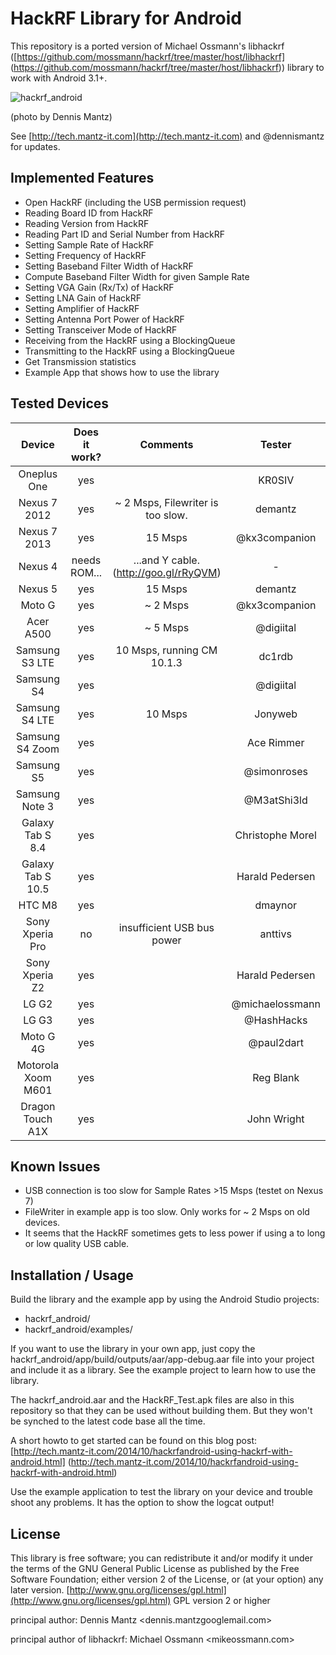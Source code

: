 HackRF Library for Android
==========================

This repository is a ported version of Michael Ossmann's libhackrf
([https://github.com/mossmann/hackrf/tree/master/host/libhackrf]
(https://github.com/mossmann/hackrf/tree/master/host/libhackrf))
library to work with Android 3.1+.



![hackrf_android](https://pbs.twimg.com/media/BzHt03EIIAEXTvN.jpg:large)

(photo by Dennis Mantz)

See [http://tech.mantz-it.com](http://tech.mantz-it.com) and @dennismantz for updates.


Implemented Features
--------------------
* Open HackRF (including the USB permission request)
* Reading Board ID from HackRF
* Reading Version from HackRF
* Reading Part ID and Serial Number from HackRF
* Setting Sample Rate of HackRF
* Setting Frequency of HackRF
* Setting Baseband Filter Width of HackRF
* Compute Baseband Filter Width for given Sample Rate
* Setting VGA Gain (Rx/Tx) of HackRF
* Setting LNA Gain of HackRF
* Setting Amplifier of HackRF
* Setting Antenna Port Power of HackRF
* Setting Transceiver Mode of HackRF
* Receiving from the HackRF using a BlockingQueue
* Transmitting to the HackRF using a BlockingQueue
* Get Transmission statistics
* Example App that shows how to use the library


Tested Devices
--------------

|    Device          | Does it work? | Comments                                  |     Tester       |
|:------------------:|:-------------:|:-----------------------------------------:|:----------------:|
| Oneplus One        |      yes      |                                           | KR0SIV           |
| Nexus 7 2012       |      yes      | ~ 2 Msps, Filewriter is too slow.         | demantz          |
| Nexus 7 2013       |      yes      | 15 Msps                                   | @kx3companion    |
| Nexus 4            | needs ROM...  | ...and Y cable. (http://goo.gl/rRyQVM)    | -                |
| Nexus 5            |      yes      | 15 Msps                                   | demantz          |
| Moto G             |      yes      | ~ 2 Msps                                  | @kx3companion    |
| Acer A500          |      yes      | ~ 5 Msps                                  | @digiital        |
| Samsung S3 LTE     |      yes      | 10 Msps, running CM 10.1.3                | dc1rdb           |
| Samsung S4         |      yes      |                                           | @digiital        |
| Samsung S4 LTE     |      yes      | 10 Msps                                   | Jonyweb          |
| Samsung S4 Zoom    |      yes      |                                           | Ace Rimmer       |
| Samsung S5         |      yes      |                                           | @simonroses      |
| Samsung Note 3     |      yes      |                                           | @M3atShi3ld      |
| Galaxy Tab S 8.4   |      yes      |                                           | Christophe Morel |
| Galaxy Tab S 10.5  |      yes      |                                           | Harald Pedersen  |
| HTC M8             |      yes      |                                           | dmaynor          |
| Sony Xperia Pro    |      no       | insufficient USB bus power                | anttivs          |
| Sony Xperia Z2     |      yes      |                                           | Harald Pedersen  |
| LG G2              |      yes      |                                           | @michaelossmann  |
| LG G3              |      yes      |                                           | @HashHacks       |
| Moto G 4G          |      yes      |                                           | @paul2dart       |
| Motorola Xoom M601 |      yes      |                                           | Reg Blank        |
| Dragon Touch A1X   |      yes      |                                           | John Wright      |


Known Issues
------------
* USB connection is too slow for Sample Rates >15 Msps (testet on Nexus 7)
* FileWriter in example app is too slow. Only works for ~ 2 Msps on old devices.
* It seems that the HackRF sometimes gets to less power if using a to long or low
  quality USB cable.


Installation / Usage
--------------------
Build the library and the example app by using the Android Studio projects:
* hackrf_android/
* hackrf_android/examples/

If you want to use the library in your own app, just copy the 
hackrf_android/app/build/outputs/aar/app-debug.aar file into your project and 
include it as a library. See the example project to learn how to use the library.

The hackrf_android.aar and the HackRF_Test.apk files are also in this repository
so that they can be used without building them. But they won't be synched to the
latest code base all the time.

A short howto to get started can be found on this blog post:
[http://tech.mantz-it.com/2014/10/hackrfandroid-using-hackrf-with-android.html]
(http://tech.mantz-it.com/2014/10/hackrfandroid-using-hackrf-with-android.html)

Use the example application to test the library on your device and trouble shoot
any problems. It has the option to show the logcat output!

License
-------
This library is free software; you can redistribute it and/or
modify it under the terms of the GNU General Public
License as published by the Free Software Foundation; either
version 2 of the License, or (at your option) any later version.
[http://www.gnu.org/licenses/gpl.html](http://www.gnu.org/licenses/gpl.html) GPL version 2 or higher

principal author: Dennis Mantz <dennis.mantzgooglemail.com>

principal author of libhackrf: Michael Ossmann <mikeossmann.com>
